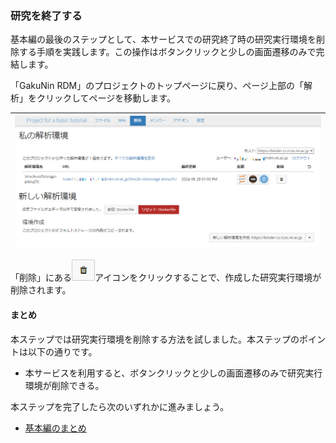 ### 研究を終了する
<!-- GRDM上で削除すれば終わり -->
基本編の最後のステップとして、本サービスでの研究終了時の研究実行環境を削除する手順を実践します。この操作はボタンクリックと少しの画面遷移のみで完結します。

「GakuNin RDM」のプロジェクトのトップページに戻り、ページ上部の「解析」をクリックしてページを移動します。

| ![](./images/research_flow_finish_research2.png) |
|---|

「削除」にある![](./images/research_flow_finish_research2_icon.png)アイコンをクリックすることで、作成した研究実行環境が削除されます。


#### まとめ

本ステップでは研究実行環境を削除する方法を試しました。本ステップのポイントは以下の通りです。

* 本サービスを利用すると、ボタンクリックと少しの画面遷移のみで研究実行環境が削除できる。

本ステップを完了したら次のいずれかに進みましょう。

* [基本編のまとめ](../summary.md)

